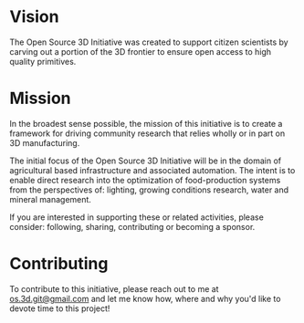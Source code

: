 # Vision
The Open Source 3D Initiative was created to support citizen scientists by carving out a portion of the 3D frontier to ensure open access to high quality primitives.

# Mission
In the broadest sense possible, the mission of this initiative is to create a framework for driving community research that relies wholly or in part on 3D manufacturing. 

The initial focus of the Open Source 3D Initiative will be in the domain of agricultural based infrastructure and associated automation. The intent is to enable direct research into the optimization of food-production systems from the perspectives of: lighting, growing conditions research, water and mineral management.

If you are interested in supporting these or related activities, please consider: following, sharing, contributing or becoming a sponsor.

# Contributing
To contribute to this initiative, please reach out to me at os.3d.git@gmail.com and let me know how, where and why you'd like to devote time to this project!
